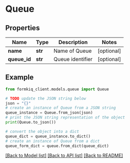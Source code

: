# Queue


## Properties

Name | Type | Description | Notes
------------ | ------------- | ------------- | -------------
**name** | **str** | Name of Queue | [optional] 
**queue_id** | **str** | Queue identifier | [optional] 

## Example

```python
from formkiq_client.models.queue import Queue

# TODO update the JSON string below
json = "{}"
# create an instance of Queue from a JSON string
queue_instance = Queue.from_json(json)
# print the JSON string representation of the object
print(Queue.to_json())

# convert the object into a dict
queue_dict = queue_instance.to_dict()
# create an instance of Queue from a dict
queue_form_dict = queue.from_dict(queue_dict)
```
[[Back to Model list]](../README.md#documentation-for-models) [[Back to API list]](../README.md#documentation-for-api-endpoints) [[Back to README]](../README.md)


